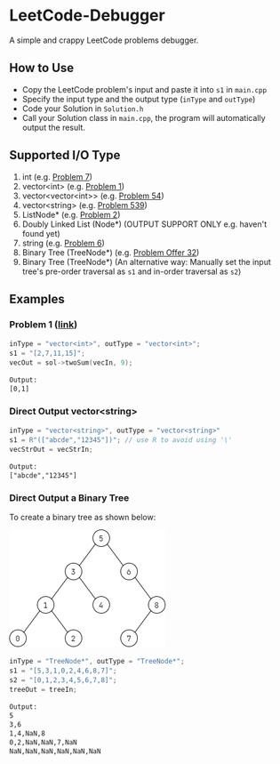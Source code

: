 # LeetCode-Debugger

A simple and crappy LeetCode problems debugger.

## How to Use
- Copy the LeetCode problem's input and paste it into `s1` in `main.cpp`
- Specify the input type and the output type (`inType` and `outType`)
- Code your Solution in `Solution.h`
- Call your Solution class in `main.cpp`, the program will automatically output the result.

## Supported I/O Type

1. int (e.g. [Problem 7](https://leetcode.com/problems/reverse-integer/))
2. vector\<int\> (e.g. [Problem 1](https://leetcode.com/problems/two-sum/))
3. vector\<vector\<int\>\> (e.g. [Problem 54](https://leetcode.com/problems/spiral-matrix/))
3. vector\<string\> (e.g. [Problem 539](https://leetcode.com/problems/minimum-time-difference/))
4. ListNode\* (e.g. [Problem 2](https://leetcode.com/problems/add-two-numbers/)) 
4. Doubly Linked List (Node*) (OUTPUT SUPPORT ONLY e.g. haven't found yet)
7. string (e.g. [Problem 6](https://leetcode.com/problems/zigzag-conversion/))
6. Binary Tree (TreeNode*) (e.g. [Problem Offer 32](https://leetcode-cn.com/problems/cong-shang-dao-xia-da-yin-er-cha-shu-iii-lcof/))
7. Binary Tree (TreeNode*) (An alternative way: Manually set the input tree's pre-order traversal as `s1` and in-order traversal as `s2`)

## Examples
### Problem 1 ([link](https://leetcode.com/problems/two-sum/))
```c++
inType = "vector<int>", outType = "vector<int>";
s1 = "[2,7,11,15]";
vecOut = sol->twoSum(vecIn, 9);
```
```
Output: 
[0,1]
```
### Direct Output vector\<string\>
```c++
inType = "vector<string>", outType = "vector<string>"
s1 = R"(["abcde","12345"])"; // use R to avoid using '\'
vecStrOut = vecStrIn;
```
```
Output:
["abcde","12345"]
```
### Direct Output a Binary Tree
To create a binary tree as shown below:

<img src=".\treeExample.png" alt="Binary Tree">

```c++
inType = "TreeNode*", outType = "TreeNode*";
s1 = "[5,3,1,0,2,4,6,8,7]";
s2 = "[0,1,2,3,4,5,6,7,8]";
treeOut = treeIn;
```
```
Output:
5
3,6
1,4,NaN,8
0,2,NaN,NaN,7,NaN
NaN,NaN,NaN,NaN,NaN,NaN
```
